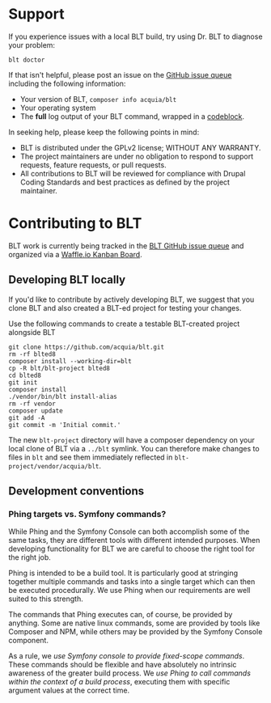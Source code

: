 # Support

If you experience issues with a local BLT build, try using Dr. BLT to diagnose your problem:

    blt doctor

If that isn't helpful, please post an issue on the [GitHub issue queue](https://github.com/acquia/blt/issues) including the following information:

- Your version of BLT, `composer info acquia/blt`
- Your operating system
- The **full** log output of your BLT command, wrapped in a [codeblock](https://help.github.com/articles/basic-writing-and-formatting-syntax/#quoting-code).

In seeking help, please keep the following points in mind:

* BLT is distributed under the GPLv2 license; WITHOUT ANY WARRANTY.
* The project maintainers are under no obligation to respond to support requests, feature requests, or pull requests.
* All contributions to BLT will be reviewed for compliance with Drupal Coding Standards and best practices as defined by the project maintainer.

# Contributing to BLT

BLT work is currently being tracked in the [BLT GitHub issue queue](https://github.com/acquia/blt/issues) and organized via a [Waffle.io Kanban Board](https://waffle.io/acquia/blt).

## Developing BLT locally

If you'd like to contribute by actively developing BLT, we suggest that you clone BLT and also created a BLT-ed project for testing your changes.

Use the following commands to create a testable BLT-created project alongside BLT

```
git clone https://github.com/acquia/blt.git
rm -rf blted8
composer install --working-dir=blt
cp -R blt/blt-project blted8
cd blted8
git init
composer install
./vendor/bin/blt install-alias
rm -rf vendor
composer update
git add -A
git commit -m 'Initial commit.'
```

The new `blt-project` directory will have a composer dependency on your local clone of BLT via a `../blt` symlink. You can therefore make changes to files in `blt` and see them immediately reflected in `blt-project/vendor/acquia/blt`.

## Development conventions

### Phing targets vs. Symfony commands?

While Phing and the Symfony Console can both accomplish some of the same tasks, they are different tools with different intended purposes. When developing functionality for BLT we are careful to choose the right tool for the right job.

Phing is intended to be a build tool. It is particularly good at stringing together multiple commands and tasks into a single target which can then be executed procedurally. We use Phing when our requirements are well suited to this strength.

The commands that Phing executes can, of course, be provided by anything. Some are native linux commands, some are provided by tools like Composer and NPM, while others may be provided by the Symfony Console component.

As a rule, we _use Symfony console to provide fixed-scope commands_. These commands should be flexible and have absolutely no intrinsic awareness of the greater build process. We _use Phing to call commands within the context of a build process_, executing them with specific argument values at the correct time.


